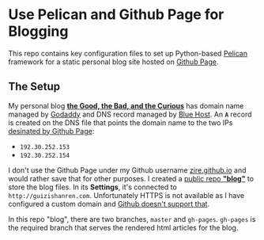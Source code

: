 # Use Pelican and Github Page for Blogging

This repo contains key configuration files to set up Python-based [Pelican](http://docs.getpelican.com/en/stable/) framework for a static personal blog site hosted on [Github Page](https://pages.github.com).

## The Setup

My personal blog **[the Good, the Bad, and the Curious](https://guizishanren.com)** has domain name managed by [Godaddy](https://godaddy.com) and DNS record managed by [Blue Host](https://bluehost.com). An **`A`** record is created on the DNS file that points the domain name to the two IPs [desinated by Github Page](https://help.github.com/articles/setting-up-an-apex-domain/):

- `192.30.252.153`
- `192.30.252.154`

I don't use the Github Page under my Github username [zire.github.io](https://github.com/zire/zire.github.io) and would rather save that for other purposes. I created a [public repo **"blog"**](https://github.com/zire/blog)  to store the blog files. In its **Settings**, it's connected to `http://guizishanren.com`. Unfortunately HTTPS is not available as I have configured a custom domain and [Github doesn't support that](https://help.github.com/articles/securing-your-github-pages-site-with-https).

In this repo "blog", there are two branches, `master` and `gh-pages`. `gh-pages` is the required branch that serves the rendered html articles for the blog.